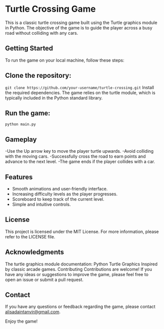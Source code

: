 # Turtle Crossing Game
This is a classic turtle crossing game built using the Turtle graphics module in Python. The objective of the game is to guide the player across a busy road without colliding with any cars.

## Getting Started
To run the game on your local machine, follow these steps:

## Clone the repository:
`git clone https://github.com/your-username/turtle-crossing.git`
Install the required dependencies. The game relies on the turtle module, which is typically included in the Python standard library.

## Run the game:
`python main.py`

## Gameplay
-Use the Up arrow key to move the player turtle upwards.
-Avoid colliding with the moving cars.
-Successfully cross the road to earn points and advance to the next level.
-The game ends if the player collides with a car.

## Features
- Smooth animations and user-friendly interface.
- Increasing difficulty levels as the player progresses.
- Scoreboard to keep track of the current level.
- Simple and intuitive controls.

## License
This project is licensed under the MIT License. For more information, please refer to the LICENSE file.

## Acknowledgments
The turtle graphics module documentation: Python Turtle Graphics
Inspired by classic arcade games.
Contributing
Contributions are welcome! If you have any ideas or suggestions to improve the game, please feel free to open an issue or submit a pull request.

## Contact
If you have any questions or feedback regarding the game, please contact alisadaintanvir@gmail.com.

Enjoy the game!
